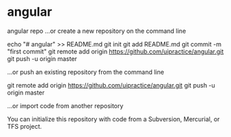 # angular
angular repo
…or create a new repository on the command line

echo "# angular" >> README.md
git init
git add README.md
git commit -m "first commit"
git remote add origin https://github.com/uipractice/angular.git
git push -u origin master

…or push an existing repository from the command line

git remote add origin https://github.com/uipractice/angular.git
git push -u origin master

…or import code from another repository

You can initialize this repository with code from a Subversion, Mercurial, or TFS project.
